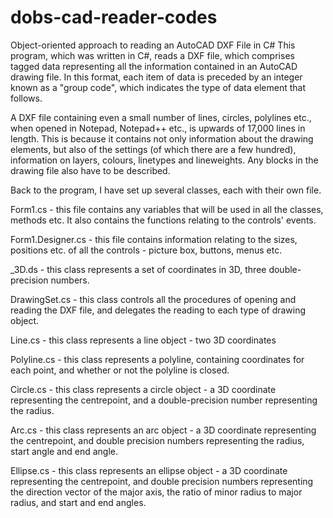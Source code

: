 # dobs-cad-reader-codes
Object-oriented approach to reading an AutoCAD DXF File in C#
This program, which was written in C#, reads a DXF file, which comprises tagged data representing all the information contained in an AutoCAD drawing file. In this format, each item of data is preceded by an integer known as a "group code", which indicates the type of data element that follows.

A DXF file containing even a small number of lines, circles, polylines etc., when opened in Notepad, Notepad++ etc., is upwards of 17,000 lines in length. This is because it contains not only information about the drawing elements, but also of the settings (of which there are a few hundred), information on layers, colours, linetypes and lineweights. Any blocks in the drawing file also have to be described.

Back to the program, I have set up several classes, each with their own file.

Form1.cs - this file contains any variables that will be used in all the classes, methods etc. It also contains the functions relating to the controls' events.

Form1.Designer.cs - this file contains information relating to the sizes, positions etc. of all the controls - picture box, buttons, menus etc.

_3D.ds - this class represents a set of coordinates in 3D, three double-precision numbers.

DrawingSet.cs - this class controls all the procedures of opening and reading the DXF file, and delegates the reading to each type of drawing object.

Line.cs - this class represents a line object - two 3D coordinates

Polyline.cs - this class represents a polyline, containing coordinates for each point, and whether or not the polyline is closed.

Circle.cs - this class represents a circle object - a 3D coordinate representing the centrepoint, and a double-precision number representing the radius.

Arc.cs - this class represents an arc object - a 3D coordinate representing the centrepoint, and double precision numbers representing the radius, start angle and end angle.

Ellipse.cs - this class represents an ellipse object - a 3D coordinate representing the centrepoint, and double precision numbers representing the direction vector of the major axis, the ratio of minor radius to major radius, and start and end angles.
